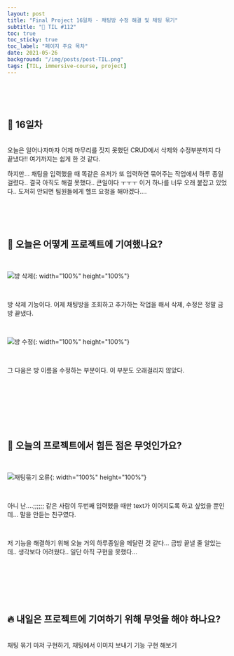```yaml
---
layout: post
title: "Final Project 16일차 - 채팅방 수정 해결 및 채팅 묶기"
subtitle: "📅 TIL #112"
toc: true
toc_sticky: true
toc_label: "페이지 주요 목차"
date: 2021-05-26
background: "/img/posts/post-TIL.png"
tags: [TIL, immersive-course, project]
---
```


<br/>
<br/>
<br/>

## 🔔 16일차

<br/>
오늘은 일어나자마자 어제 마무리를 짓지 못했던 CRUD에서 삭제와 수정부분까지 다 끝냈다!! 여기까지는 쉽게 한 것 같다.

하지만... 채팅을 입력했을 때 똑같은 유저가 또 입력하면 묶어주는 작업에서 하루 종일 걸렸다.. 결국 아직도 해결 못했다.. 큰일이다 ㅜㅜㅜ 이거 하나를 너무 오래 붙잡고 있었다.. 도저히 안되면 팀원들에게 헬프 요청을 해야겠다....

<br/>
<br/>
<br/>

## 💪 오늘은 어떻게 프로젝트에 기여했나요?

<br/>

![방 삭제](https://user-images.githubusercontent.com/75570915/119675914-64b70100-be78-11eb-8236-94d345a8197c.gif){: width="100%" height="100%"}

<br/>

방 삭제 기능이다. 어제 채팅방을 조회하고 추가하는 작업을 해서 삭제, 수정은 정말 금방 끝냈다.

<br/>

![방 수정](https://user-images.githubusercontent.com/75570915/119679939-bd3bcd80-be7b-11eb-9444-4cd4ead97118.gif){: width="100%" height="100%"}

<br/>

그 다음은 방 이름을 수정하는 부분이다. 이 부분도 오래걸리지 않았다.

<br/>
<br/>
<br/>
<br/>
<br/>
<br/>

## 🤔 오늘의 프로젝트에서 힘든 점은 무엇인가요?

<br/>

![채팅묶기 오류](https://user-images.githubusercontent.com/75570915/119679946-be6cfa80-be7b-11eb-9560-2b3023544cb2.gif){: width="100%" height="100%"}

<br/>

아니 난....;;;;;; 같은 사람이 두번째 입력했을 때만 text가 이어지도록 하고 싶었을 뿐인데... 말을 안듣는 친구였다.

<br/>

저 기능을 해결하기 위해 오늘 거의 하루종일을 메달린 것 같다... 금방 끝낼 줄 알았는데.. 생각보다 어려웠다.. 일단 아직 구현을 못했다...

<br/>
<br/>
<br/>
<br/>
<br/>

## 🔥 내일은 프로젝트에 기여하기 위해 무엇을 해야 하나요?

<br/>
채팅 묶기 마저 구현하기, 채팅에서 이미지 보내기 기능 구현 해보기

<br/>
<br/>
<br/>
<br/>
<br/>
<br/>
